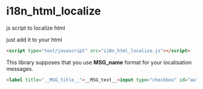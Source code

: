 # i18n_html_localize
js script to localize html

just add it to your html 
```html
<script type="text/javascript" src="i18n_html_localize.js"></script>
```

This library supposes that you use __MSG_name__ format for your localisation messages.

```html
<label title="__MSG_title__">__MSG_text__<input type="checkbox" id="autoAdult" /></label>
```
